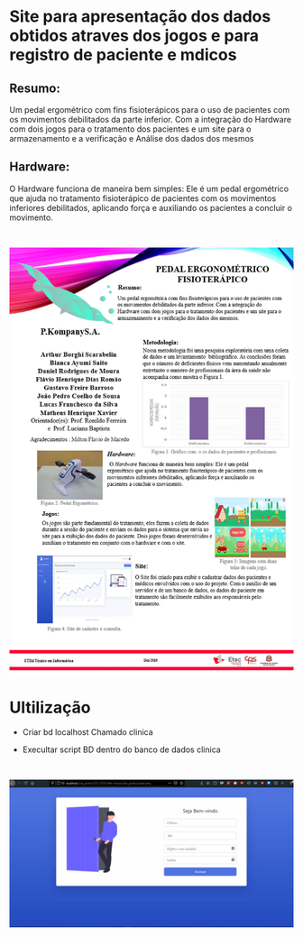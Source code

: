 # Site para apresentação dos dados obtidos atraves dos jogos e para registro de paciente e mdicos 

## Resumo: 
Um pedal ergométrico com fins fisioterápicos para o uso de pacientes com os movimentos debilitados da parte inferior. 
Com a integração do Hardware com dois jogos para o tratamento dos pacientes e um site para o armazenamento e a verificação e Análise dos dados dos mesmos

## Hardware:
  O Hardware funciona de maneira bem simples: Ele é um pedal ergométrico que ajuda no tratamento fisioterápico de pacientes com os movimentos inferiores debilitados, aplicando força e auxiliando os pacientes a concluir o movimento.

![]()
<p align="center">
  <img src="PedalBanner.gif">
</p>

# Ultilização

  * Criar bd localhost Chamado clinica
  
  * Execultar script BD dentro do banco de dados clinica 
  
  ![]()
<p align="center">
  <img src="Medico.gif">
</p>
